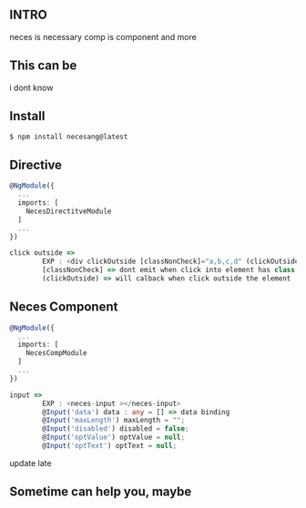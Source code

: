 ## INTRO

neces is necessary
comp is component and more

## This can be

i dont know

## Install

```shell
$ npm install necesang@latest
```

## Directive

```typescript
@NgModule({
  ...
  imports: [
    NecesDirectitveModule
  ]
  ...
})

click outside =>
        EXP : <div clickOutside [classNonCheck]="a,b,c,d" (clickOutside)="clickOutSide()"></div>
        [classNonCheck] => dont emit when click into element has class 'a' or 'b' or 'c' or 'd' .
        (clickOutside) => will calback when click outside the element .

```
## Neces Component

```typescript
@NgModule({
  ...
  imports: [
    NecesCompModule
  ]
  ...
})

input =>
        EXP : <neces-input ></neces-input>
        @Input('data') data : any = [] => data binding
        @Input('maxLength') maxLength = "";
        @Input('disabled') disabled = false;
        @Input('optValue') optValue = null;
        @Input('optText') optText = null;
```
update late


## Sometime can help you, maybe